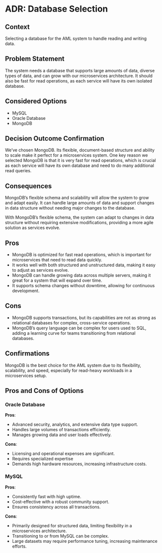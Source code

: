 # ADR: Database Selection

## Context
Selecting a database for the AML system to handle reading and writing data.

## Problem Statement
The system needs a database that supports large amounts of data, diverse types of data, and can grow with our microservices architecture. It should also be fast for read operations, as each service will have its own isolated database.

## Considered Options
- MySQL  
- Oracle Database  
- MongoDB  

## Decision Outcome Confirmation
We’ve chosen MongoDB. Its flexible, document-based structure and ability to scale make it perfect for a microservices system. One key reason we selected MongoDB is that it is very fast for read operations, which is crucial as each service will have its own database and need to do many additional read queries.

## Consequences
MongoDB’s flexible schema and scalability will allow the system to grow and adapt easily. It can handle large amounts of data and support changes in data structure without needing major changes to the database.

With MongoDB’s flexible schema, the system can adapt to changes in data structure without requiring extensive modifications, providing a more agile solution as services evolve.

## Pros
- MongoDB is optimized for fast read operations, which is important for microservices that need to read data quickly.
- It works well with both structured and unstructured data, making it easy to adjust as services evolve.
- MongoDB can handle growing data across multiple servers, making it great for a system that will expand over time.
- It supports schema changes without downtime, allowing for continuous development.

## Cons
- MongoDB supports transactions, but its capabilities are not as strong as relational databases for complex, cross-service operations.
- MongoDB’s query language can be complex for users used to SQL, adding a learning curve for teams transitioning from relational databases.

## Confirmations
MongoDB is the best choice for the AML system due to its flexibility, scalability, and speed, especially for read-heavy workloads in a microservices setup.

## Pros and Cons of Options

### Oracle Database

**Pros**:  
- Advanced security, analytics, and extensive data type support.  
- Handles large volumes of transactions efficiently.  
- Manages growing data and user loads effectively.  

**Cons**:  
- Licensing and operational expenses are significant.  
- Requires specialized expertise
- Demands high hardware resources, increasing infrastructure costs.  

### MySQL  

**Pros**:  
- Consistently fast with high uptime.  
- Cost-effective with a robust community support.  
- Ensures consistency across all transactions.  

**Cons**:  
- Primarily designed for structured data, limiting flexibility in a microservices architecture.  
- Transitioning to or from MySQL can be complex.  
- Large datasets may require performance tuning, increasing maintenance efforts.  
